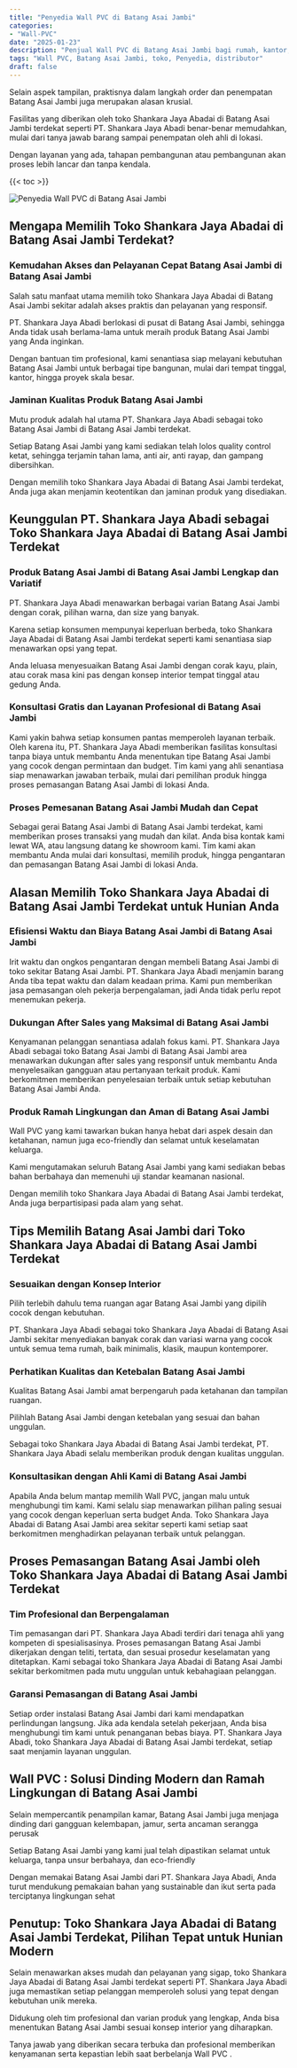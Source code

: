 ```yaml
---
title: "Penyedia Wall PVC di Batang Asai Jambi"
categories: 
- "Wall-PVC"
date: "2025-01-23"
description: "Penjual Wall PVC di Batang Asai Jambi bagi rumah, kantor, serta toko. Material berkualitas, pilihan motif, pilihan warna elegan, beserta servis instalasi oleh tim ahli serta jaminan resmi!|Jasa distribusi Wall PVC di Batang Asai Jambi bagi kebutuhan tempat tinggal, kantor, atau gerai, dengan material berkualitas dan penempatan oleh tenaga ahli berpengalaman serta jaminan resmi.|Solusi Wall PVC di Batang Asai Jambi yang terpercaya bagi hunian, office, serta ritel, bersama produk berkualitas dan penempatan ditangani oleh teknisi ahli dan kepastian resmi.|Penyediaan Wall PVC di Batang Asai Jambi bagi tempat tinggal, kantor, serta toko, beserta material berkualitas dan instalasi dikerjakan oleh tim ahli, disertai dengan kepastian resmi.}"
tags: "Wall PVC, Batang Asai Jambi, toko, Penyedia, distributor"
draft: false
---
```


Selain aspek tampilan, praktisnya dalam langkah order dan penempatan Batang Asai Jambi juga merupakan alasan krusial.

Fasilitas yang diberikan oleh toko Shankara Jaya Abadai di Batang Asai Jambi terdekat seperti PT. Shankara Jaya Abadi benar-benar memudahkan, mulai dari tanya jawab barang sampai penempatan oleh ahli di lokasi.

Dengan layanan yang ada, tahapan pembangunan atau pembangunan akan proses lebih lancar dan tanpa kendala.

{{< toc >}}

![Penyedia Wall PVC di Batang Asai Jambi](/images/Wall-PVC/Penyedia-Wall-PVC-di-Batang-Asai-Jambi.png)


## Mengapa Memilih Toko Shankara Jaya Abadai di Batang Asai Jambi Terdekat?

### Kemudahan Akses dan Pelayanan Cepat Batang Asai Jambi di Batang Asai Jambi

Salah satu manfaat utama memilih toko Shankara Jaya Abadai di Batang Asai Jambi sekitar adalah akses praktis dan pelayanan yang responsif.

PT. Shankara Jaya Abadi berlokasi di pusat di Batang Asai Jambi, sehingga Anda tidak usah berlama-lama untuk meraih produk Batang Asai Jambi yang Anda inginkan.

Dengan bantuan tim profesional, kami senantiasa siap melayani kebutuhan Batang Asai Jambi untuk berbagai tipe bangunan, mulai dari tempat tinggal, kantor, hingga proyek skala besar.

### Jaminan Kualitas Produk Batang Asai Jambi

Mutu produk adalah hal utama PT. Shankara Jaya Abadi sebagai toko Batang Asai Jambi di Batang Asai Jambi terdekat.

Setiap Batang Asai Jambi yang kami sediakan telah lolos quality control ketat, sehingga terjamin tahan lama, anti air, anti rayap, dan gampang dibersihkan.

Dengan memilih toko Shankara Jaya Abadai di Batang Asai Jambi terdekat, Anda juga akan menjamin keotentikan dan jaminan produk yang disediakan.

## Keunggulan PT. Shankara Jaya Abadi sebagai Toko Shankara Jaya Abadai di Batang Asai Jambi Terdekat

### Produk Batang Asai Jambi di Batang Asai Jambi Lengkap dan Variatif

PT. Shankara Jaya Abadi menawarkan berbagai varian Batang Asai Jambi dengan corak, pilihan warna, dan size yang banyak.

Karena setiap konsumen mempunyai keperluan berbeda, toko Shankara Jaya Abadai di Batang Asai Jambi terdekat seperti kami senantiasa siap menawarkan opsi yang tepat.

Anda leluasa menyesuaikan Batang Asai Jambi dengan corak kayu, plain, atau corak masa kini pas dengan konsep interior tempat tinggal atau gedung Anda.

### Konsultasi Gratis dan Layanan Profesional di Batang Asai Jambi

Kami yakin bahwa setiap konsumen pantas memperoleh layanan terbaik. Oleh karena itu, PT. Shankara Jaya Abadi memberikan fasilitas konsultasi tanpa biaya untuk membantu Anda menentukan tipe Batang Asai Jambi yang cocok dengan permintaan dan budget. Tim kami yang ahli senantiasa siap menawarkan jawaban terbaik, mulai dari pemilihan produk hingga proses pemasangan Batang Asai Jambi di lokasi Anda.

### Proses Pemesanan Batang Asai Jambi Mudah dan Cepat

Sebagai gerai Batang Asai Jambi di Batang Asai Jambi terdekat, kami memberikan proses transaksi yang mudah dan kilat. Anda bisa kontak kami lewat WA, atau langsung datang ke showroom kami. Tim kami akan membantu Anda mulai dari konsultasi, memilih produk, hingga pengantaran dan pemasangan Batang Asai Jambi di lokasi Anda.

## Alasan Memilih Toko Shankara Jaya Abadai di Batang Asai Jambi Terdekat untuk Hunian Anda

### Efisiensi Waktu dan Biaya Batang Asai Jambi di Batang Asai Jambi

Irit waktu dan ongkos pengantaran dengan membeli Batang Asai Jambi di toko sekitar Batang Asai Jambi. PT. Shankara Jaya Abadi menjamin barang Anda tiba tepat waktu dan dalam keadaan prima. Kami pun memberikan jasa pemasangan oleh pekerja berpengalaman, jadi Anda tidak perlu repot menemukan pekerja.

### Dukungan After Sales yang Maksimal di Batang Asai Jambi

Kenyamanan pelanggan senantiasa adalah fokus kami. PT. Shankara Jaya Abadi sebagai toko Batang Asai Jambi di Batang Asai Jambi area menawarkan dukungan after sales yang responsif untuk membantu Anda menyelesaikan gangguan atau pertanyaan terkait produk. Kami berkomitmen memberikan penyelesaian terbaik untuk setiap kebutuhan Batang Asai Jambi Anda.

### Produk Ramah Lingkungan dan Aman di Batang Asai Jambi

 Wall PVC  yang kami tawarkan bukan hanya hebat dari aspek desain dan ketahanan, namun juga eco-friendly dan selamat untuk keselamatan keluarga.

Kami mengutamakan seluruh Batang Asai Jambi yang kami sediakan bebas bahan berbahaya dan memenuhi uji standar keamanan nasional.

Dengan memilih toko Shankara Jaya Abadai di Batang Asai Jambi terdekat, Anda juga berpartisipasi pada alam yang sehat.

## Tips Memilih Batang Asai Jambi dari Toko Shankara Jaya Abadai di Batang Asai Jambi Terdekat

### Sesuaikan dengan Konsep Interior 

Pilih terlebih dahulu tema ruangan agar Batang Asai Jambi yang dipilih cocok dengan kebutuhan.

PT. Shankara Jaya Abadi sebagai toko Shankara Jaya Abadai di Batang Asai Jambi sekitar menyediakan banyak corak dan variasi warna yang cocok untuk semua tema rumah, baik minimalis, klasik, maupun kontemporer.

### Perhatikan Kualitas dan Ketebalan Batang Asai Jambi

Kualitas Batang Asai Jambi amat berpengaruh pada ketahanan dan tampilan ruangan.

Pilihlah Batang Asai Jambi dengan ketebalan yang sesuai dan bahan unggulan.

Sebagai toko Shankara Jaya Abadai di Batang Asai Jambi terdekat, PT. Shankara Jaya Abadi selalu memberikan produk dengan kualitas unggulan.

### Konsultasikan dengan Ahli Kami di Batang Asai Jambi

Apabila Anda belum mantap memilih Wall PVC, jangan malu untuk menghubungi tim kami. Kami selalu siap menawarkan pilihan paling sesuai yang cocok dengan keperluan serta budget Anda. Toko Shankara Jaya Abadai di Batang Asai Jambi area sekitar seperti kami setiap saat berkomitmen menghadirkan pelayanan terbaik untuk pelanggan.

## Proses Pemasangan Batang Asai Jambi oleh Toko Shankara Jaya Abadai di Batang Asai Jambi Terdekat

### Tim Profesional dan Berpengalaman

Tim pemasangan dari PT. Shankara Jaya Abadi terdiri dari tenaga ahli yang kompeten di spesialisasinya. Proses pemasangan Batang Asai Jambi dikerjakan dengan teliti, tertata, dan sesuai prosedur keselamatan yang ditetapkan. Kami sebagai toko Shankara Jaya Abadai di Batang Asai Jambi sekitar berkomitmen pada mutu unggulan untuk kebahagiaan pelanggan.

### Garansi Pemasangan di Batang Asai Jambi

Setiap order instalasi Batang Asai Jambi dari kami mendapatkan perlindungan langsung. Jika ada kendala setelah pekerjaan, Anda bisa menghubungi tim kami untuk penanganan bebas biaya. PT. Shankara Jaya Abadi, toko Shankara Jaya Abadai di Batang Asai Jambi terdekat, setiap saat menjamin layanan unggulan.

##  Wall PVC : Solusi Dinding Modern dan Ramah Lingkungan di Batang Asai Jambi

Selain mempercantik penampilan kamar, Batang Asai Jambi juga menjaga dinding dari gangguan kelembapan, jamur, serta ancaman serangga perusak

Setiap Batang Asai Jambi yang kami jual telah dipastikan selamat untuk keluarga, tanpa unsur berbahaya, dan eco-friendly

Dengan memakai Batang Asai Jambi dari PT. Shankara Jaya Abadi, Anda turut mendukung pemakaian bahan yang sustainable dan ikut serta pada terciptanya lingkungan sehat

## Penutup: Toko Shankara Jaya Abadai di Batang Asai Jambi Terdekat, Pilihan Tepat untuk Hunian Modern

Selain menawarkan akses mudah dan pelayanan yang sigap, toko Shankara Jaya Abadai di Batang Asai Jambi terdekat seperti PT. Shankara Jaya Abadi juga memastikan setiap pelanggan memperoleh solusi yang tepat dengan kebutuhan unik mereka.

Didukung oleh tim profesional dan varian produk yang lengkap, Anda bisa menentukan Batang Asai Jambi sesuai konsep interior yang diharapkan.

Tanya jawab yang diberikan secara terbuka dan profesional memberikan kenyamanan serta kepastian lebih saat berbelanja  Wall PVC .